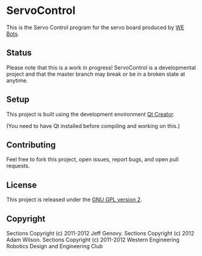ServoControl
============

This is the Servo Control program for the servo board produced by [WE Bots](http://www.eng.uwo.ca/webots/).

Status
------

Please note that this is a work in progress!
ServoControl is a developmental project and that the master branch may break or be in a broken state at anytime.

Setup
-----

This project is built using the development environment [Qt Creator](http://qt.nokia.com/products/developer-tools/).

(You need to have Qt installed before compiling and working on this.)

Contributing
------------

Feel free to fork this project, open issues, report bugs, and open pull requests.

License
-------

This project is released under the [GNU GPL version 2](http://www.opensource.org/licenses/gpl-2.0.php).


Copyright
---------

Sections Copyright (c) 2011-2012 Jeff Genovy.
Sections Copyright (c) 2012 Adam Wilson.
Sections Copyright (c) 2011-2012 Western Engineering Robotics Design and Engineering Club


